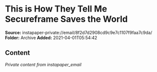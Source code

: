 # This is How They Tell Me Secureframe Saves the World

**Source:** instapaper-private://email/8f2d7d2908cd9c9e7c1107f9faa7c9da/
**Folder:** Archive
**Added:** 2021-04-01T05:54:42




## Content
*Private content from instapaper_email*
